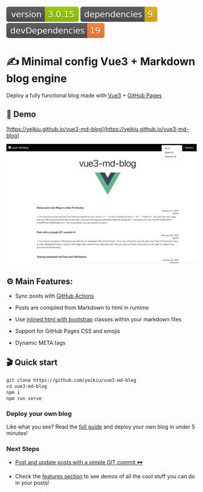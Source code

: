 <img src=".ci_badges/npm-version-badge.svg" /> <img src=".ci_badges/npm-dependencies-badge.svg" /> <img src=".ci_badges/npm-devdependencies-badge.svg" />

# ✍️ Minimal config Vue3 + Markdown blog engine

Deploy a fully functional blog made with [Vue3](https://vuejs.org/) + [GitHub Pages](https://guides.github.com/features/pages/)

## 👀 Demo

[https://yeikiu.github.io/vue3-md-blog](https://yeikiu.github.io/vue3-md-blog)

![blog_screenshot](public/blog_store/assets/blog_screenshot.png)


## ⚙️ Main Features:

* Sync posts with [GitHub Actions](https://docs.github.com/en/actions/getting-started-with-github-actions)

* Posts are compiled from Markdown to html in runtime

* Use [inlined html with bootstrap](https://yeikiu.github.io/vue3-md-blog/#/features/inline-bootstrap-html) classes within your markdown files

* Support for GitHub Pages CSS and emojis

* Dynamic META tags


## 🎬 Quick start

    git clone https://github.com/yeikiu/vue3-md-blog
    cd vue3-md-blog
    npm i
    npm run serve


### Deploy your own blog

Like what you see?
Read the [full guide](https://yeikiu.github.io/vue3-md-blog/#/guide/setup-yor-own-blog) and deploy your own blog in under 5 minutes!


### Next Steps

- [Post and update posts with a simple GIT commit 🕶](https://yeikiu.github.io/vue3-md-blog/#/guide/post-with-a-simple-git-commit)

- Check the [features section](https://yeikiu.github.io/vue3-md-blog/#/features) to see demos of all the cool stuff you can do in your posts!

